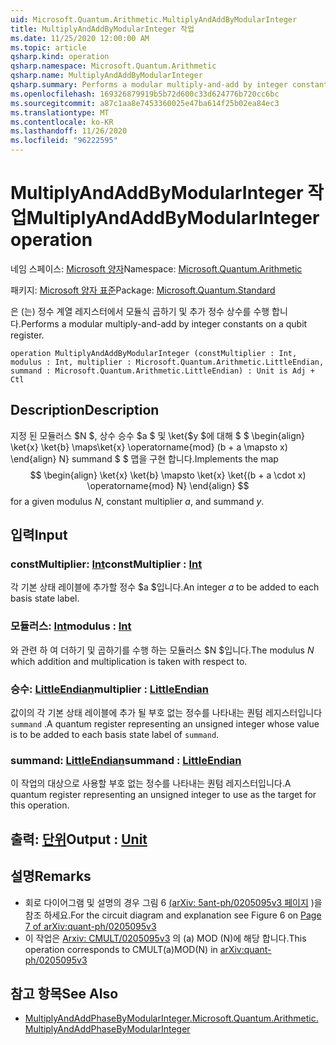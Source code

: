 ```yaml
---
uid: Microsoft.Quantum.Arithmetic.MultiplyAndAddByModularInteger
title: MultiplyAndAddByModularInteger 작업
ms.date: 11/25/2020 12:00:00 AM
ms.topic: article
qsharp.kind: operation
qsharp.namespace: Microsoft.Quantum.Arithmetic
qsharp.name: MultiplyAndAddByModularInteger
qsharp.summary: Performs a modular multiply-and-add by integer constants on a qubit register.
ms.openlocfilehash: 169326879919b5b72d600c33d624776b720cc6bc
ms.sourcegitcommit: a87c1aa8e7453360025e47ba614f25b02ea84ec3
ms.translationtype: MT
ms.contentlocale: ko-KR
ms.lasthandoff: 11/26/2020
ms.locfileid: "96222595"
---
```

# <a name="multiplyandaddbymodularinteger-operation"></a><span data-ttu-id="448c8-102">MultiplyAndAddByModularInteger 작업</span><span class="sxs-lookup"><span data-stu-id="448c8-102">MultiplyAndAddByModularInteger operation</span></span>

<span data-ttu-id="448c8-103">네임 스페이스: [Microsoft 양자](xref:Microsoft.Quantum.Arithmetic)</span><span class="sxs-lookup"><span data-stu-id="448c8-103">Namespace: [Microsoft.Quantum.Arithmetic](xref:Microsoft.Quantum.Arithmetic)</span></span>

<span data-ttu-id="448c8-104">패키지: [Microsoft 양자 표준](https://nuget.org/packages/Microsoft.Quantum.Standard)</span><span class="sxs-lookup"><span data-stu-id="448c8-104">Package: [Microsoft.Quantum.Standard](https://nuget.org/packages/Microsoft.Quantum.Standard)</span></span>


<span data-ttu-id="448c8-105">은 (는) 정수 계열 레지스터에서 모듈식 곱하기 및 추가 정수 상수를 수행 합니다.</span><span class="sxs-lookup"><span data-stu-id="448c8-105">Performs a modular multiply-and-add by integer constants on a qubit register.</span></span>

```qsharp
operation MultiplyAndAddByModularInteger (constMultiplier : Int, modulus : Int, multiplier : Microsoft.Quantum.Arithmetic.LittleEndian, summand : Microsoft.Quantum.Arithmetic.LittleEndian) : Unit is Adj + Ctl
```


## <a name="description"></a><span data-ttu-id="448c8-106">Description</span><span class="sxs-lookup"><span data-stu-id="448c8-106">Description</span></span>

<span data-ttu-id="448c8-107">지정 된 모듈러스 $N $, 상수 승수 $a $ 및 \ket{$y $에 대해 $ $ \begin{align} \ket{x} \ket{b} \maps\ket{x} \operatorname{mod} (b + a \mapsto x) \end{align} N} summand $ $ 맵을 구현 합니다.</span><span class="sxs-lookup"><span data-stu-id="448c8-107">Implements the map $$ \begin{align} \ket{x} \ket{b} \mapsto \ket{x} \ket{(b + a \cdot x) \operatorname{mod} N} \end{align} $$ for a given modulus $N$, constant multiplier $a$, and summand $y$.</span></span>

## <a name="input"></a><span data-ttu-id="448c8-108">입력</span><span class="sxs-lookup"><span data-stu-id="448c8-108">Input</span></span>

### <a name="constmultiplier--int"></a><span data-ttu-id="448c8-109">constMultiplier: [Int](xref:microsoft.quantum.lang-ref.int)</span><span class="sxs-lookup"><span data-stu-id="448c8-109">constMultiplier : [Int](xref:microsoft.quantum.lang-ref.int)</span></span>

<span data-ttu-id="448c8-110">각 기본 상태 레이블에 추가할 정수 $a $입니다.</span><span class="sxs-lookup"><span data-stu-id="448c8-110">An integer $a$ to be added to each basis state label.</span></span>


### <a name="modulus--int"></a><span data-ttu-id="448c8-111">모듈러스: [Int](xref:microsoft.quantum.lang-ref.int)</span><span class="sxs-lookup"><span data-stu-id="448c8-111">modulus : [Int](xref:microsoft.quantum.lang-ref.int)</span></span>

<span data-ttu-id="448c8-112">와 관련 하 여 더하기 및 곱하기를 수행 하는 모듈러스 $N $입니다.</span><span class="sxs-lookup"><span data-stu-id="448c8-112">The modulus $N$ which addition and multiplication is taken with respect to.</span></span>


### <a name="multiplier--littleendian"></a><span data-ttu-id="448c8-113">승수: [LittleEndian](xref:Microsoft.Quantum.Arithmetic.LittleEndian)</span><span class="sxs-lookup"><span data-stu-id="448c8-113">multiplier : [LittleEndian](xref:Microsoft.Quantum.Arithmetic.LittleEndian)</span></span>

<span data-ttu-id="448c8-114">값이의 각 기본 상태 레이블에 추가 될 부호 없는 정수를 나타내는 퀀텀 레지스터입니다 `summand` .</span><span class="sxs-lookup"><span data-stu-id="448c8-114">A quantum register representing an unsigned integer whose value is to be added to each basis state label of `summand`.</span></span>


### <a name="summand--littleendian"></a><span data-ttu-id="448c8-115">summand: [LittleEndian](xref:Microsoft.Quantum.Arithmetic.LittleEndian)</span><span class="sxs-lookup"><span data-stu-id="448c8-115">summand : [LittleEndian](xref:Microsoft.Quantum.Arithmetic.LittleEndian)</span></span>

<span data-ttu-id="448c8-116">이 작업의 대상으로 사용할 부호 없는 정수를 나타내는 퀀텀 레지스터입니다.</span><span class="sxs-lookup"><span data-stu-id="448c8-116">A quantum register representing an unsigned integer to use as the target for this operation.</span></span>



## <a name="output--unit"></a><span data-ttu-id="448c8-117">출력: [단위](xref:microsoft.quantum.lang-ref.unit)</span><span class="sxs-lookup"><span data-stu-id="448c8-117">Output : [Unit](xref:microsoft.quantum.lang-ref.unit)</span></span>



## <a name="remarks"></a><span data-ttu-id="448c8-118">설명</span><span class="sxs-lookup"><span data-stu-id="448c8-118">Remarks</span></span>

- <span data-ttu-id="448c8-119">회로 다이어그램 및 설명의 경우 그림 6 [(arXiv: 5ant-ph/0205095v3 페이지](https://arxiv.org/pdf/quant-ph/0205095v3.pdf#page=7) )을 참조 하세요.</span><span class="sxs-lookup"><span data-stu-id="448c8-119">For the circuit diagram and explanation see Figure 6 on [Page 7 of arXiv:quant-ph/0205095v3](https://arxiv.org/pdf/quant-ph/0205095v3.pdf#page=7)</span></span>
- <span data-ttu-id="448c8-120">이 작업은 [Arxiv: CMULT/0205095v3](https://arxiv.org/pdf/quant-ph/0205095v3.pdf) 의 (a) MOD (N)에 해당 합니다.</span><span class="sxs-lookup"><span data-stu-id="448c8-120">This operation corresponds to CMULT(a)MOD(N) in [arXiv:quant-ph/0205095v3](https://arxiv.org/pdf/quant-ph/0205095v3.pdf)</span></span>

## <a name="see-also"></a><span data-ttu-id="448c8-121">참고 항목</span><span class="sxs-lookup"><span data-stu-id="448c8-121">See Also</span></span>

- [<span data-ttu-id="448c8-122">MultiplyAndAddPhaseByModularInteger.</span><span class="sxs-lookup"><span data-stu-id="448c8-122">Microsoft.Quantum.Arithmetic.MultiplyAndAddPhaseByModularInteger</span></span>](xref:Microsoft.Quantum.Arithmetic.MultiplyAndAddPhaseByModularInteger)